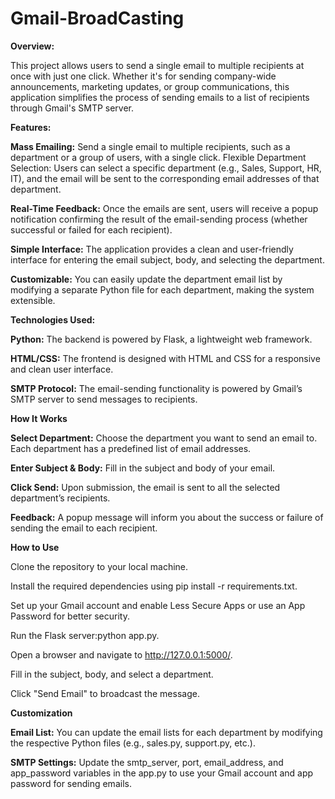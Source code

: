 # Gmail-BroadCasting
**Overview:** 

  This project allows users to send a single email to multiple recipients at once with just one click. Whether it's for sending company-wide announcements, marketing updates, or group communications, this application simplifies the process of sending emails to a list of recipients through Gmail's SMTP server.

**Features:**

**Mass Emailing:** Send a single email to multiple recipients, such as a department or a group of users, with a single click.
Flexible Department Selection: Users can select a specific department (e.g., Sales, Support, HR, IT), and the email will be sent to the corresponding email addresses of that department.

**Real-Time Feedback:** Once the emails are sent, users will receive a popup notification confirming the result of the email-sending process (whether successful or failed for each recipient).

**Simple Interface:** The application provides a clean and user-friendly interface for entering the email subject, body, and selecting the department.

**Customizable:**
You can easily update the department email list by modifying a separate Python file for each department, making the system extensible.

**Technologies Used:**

**Python:** The backend is powered by Flask, a lightweight web framework.

**HTML/CSS:** The frontend is designed with HTML and CSS for a responsive and clean user interface.

**SMTP Protocol:** The email-sending functionality is powered by Gmail’s SMTP server to send messages to recipients.

**How It Works**

**Select Department:** Choose the department you want to send an email to. Each department has a predefined list of email addresses.

**Enter Subject & Body:** Fill in the subject and body of your email.

**Click Send:** Upon submission, the email is sent to all the selected department’s recipients.

**Feedback:** A popup message will inform you about the success or failure of sending the email to each recipient.

**How to Use**

Clone the repository to your local machine.

Install the required dependencies using pip install -r requirements.txt.

Set up your Gmail account and enable Less Secure Apps or use an App Password for better security.

Run the Flask server:python app.py.

Open a browser and navigate to http://127.0.0.1:5000/.

Fill in the subject, body, and select a department.

Click "Send Email" to broadcast the message.

**Customization**

**Email List:** You can update the email lists for each department by modifying the respective Python files (e.g., sales.py, support.py, etc.).

**SMTP Settings:** Update the smtp_server, port, email_address, and app_password variables in the app.py to use your Gmail account and app password for sending emails.
